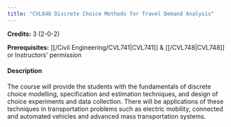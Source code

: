 ```yaml
---
title: "CVL848 Discrete Choice Methods for Travel Demand Analysis"
---
```

**Credits:** 3 (2-0-2)

**Prerequisites:** [[/Civil Engineering/CVL741|CVL741]] & [[/CVL748|CVL748]] or Instructors' permission

#### Description
The course will provide the students with the fundamentals of discrete choice modelling, specification and estimation techniques, and design of choice experiments and data collection. There will be applications of these techniques in transportation problems such as electric mobility, connected and automated vehicles and advanced mass transportation systems.